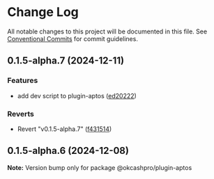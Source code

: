 # Change Log

All notable changes to this project will be documented in this file.
See [Conventional Commits](https://conventionalcommits.org) for commit guidelines.

## 0.1.5-alpha.7 (2024-12-11)


### Features

* add dev script to plugin-aptos ([ed20222](https://github.com/okcashpro/okai/commit/ed20222bb333e24bb564eeb8fc874e43878fa628))


### Reverts

* Revert "v0.1.5-alpha.7" ([f431514](https://github.com/okcashpro/okai/commit/f4315147c500ec571745bb5ba5b102f67db78d0b))





## 0.1.5-alpha.6 (2024-12-08)

**Note:** Version bump only for package @okcashpro/plugin-aptos
